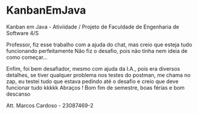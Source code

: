 # KanbanEmJava
 Kanban em Java - Ativiidade / Projeto de Faculdade de Engenharia de Software 4/S

 Professor, fiz esse trabalho com a ajuda do chat, mas creio que esteja tudo funcionando perfeitamente
 Não fiz o desafio, pois não tinha nem ideia de como começar...

 Enfim, foi bem desafiador, mesmo com ajuda da I.A., pois era diversos detalhes, se tiver qualquer problema nos testes do postman, me chama no zap, eu testei tudo que estava pedindo até o desafio e creio que deve funcionar tudo kkkkk
 Abraços ! Bom fim de semestre, boas férias e bom descanso 

 Att. Marcos Cardoso - 23087469-2
